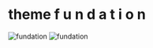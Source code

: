 # theme f u n d a t  i o n

![fundation](https://user-images.githubusercontent.com/99576219/154087792-e606a7b1-42e6-4626-aec4-1cb65b43d402.gif)
![fundation](https://user-images.githubusercontent.com/99576219/154087822-49b01952-0c2d-4bd2-bc3a-54d492a6e0ec.png)

